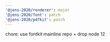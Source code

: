 ```yaml
---
'@jens-2020/renderer': major
'@jens-2020/font': patch
'@jens-2020/pdfkit': patch
---
```


chore: use fontkit mainline repo + drop node 12
